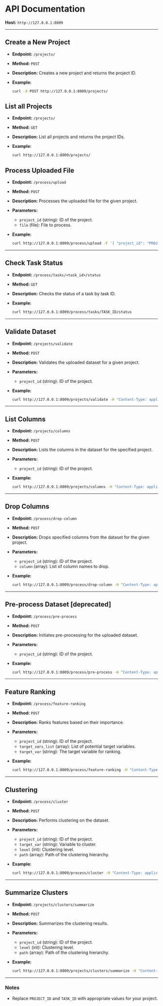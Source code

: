 # API Documentation

**Host:** `http://127.0.0.1:8009`

---

## **Create a New Project**

- **Endpoint:** `/projects/`
- **Method:** `POST`
- **Description:** Creates a new project and returns the project ID.
- **Example:**

  ```bash
  curl -X POST http://127.0.0.1:8009/projects/
  ```

## **List all Projects**

- **Endpoint:** `/projects/`
- **Method:** `GET`
- **Description:** List all projects and returns the project IDs.
- **Example:**

  ```bash
  curl http://127.0.0.1:8009/projects/
  ```

## **Process Uploaded File**

- **Endpoint:** `/process/upload`
- **Method:** `POST`
- **Description:** Processes the uploaded file for the given project.
- **Parameters:**
  - `project_id` (string): ID of the project.
  - `file` (file): File to process.
- **Example:**

  ```bash
  curl http://127.0.0.1:8009/process/upload -F '{ "project_id": "PROJECT_ID" } -F "file=@data.csv"
  ```

---

## **Check Task Status**

- **Endpoint:** `/process/tasks/<task_id>/status`
- **Method:** `GET`
- **Description:** Checks the status of a task by task ID.
- **Example:**

  ```bash
  curl http://127.0.0.1:8009/process/tasks/TASK_ID/status
  ```

---

## **Validate Dataset**

- **Endpoint:** `/projects/validate`
- **Method:** `POST`
- **Description:** Validates the uploaded dataset for a given project.
- **Parameters:**
  - `project_id` (string): ID of the project.
- **Example:**

  ```bash
  curl http://127.0.0.1:8009/projects/validate -H "Content-Type: application/json" -d '{ "project_id": "PROJECT_ID" }'
  ```

---

## **List Columns**

- **Endpoint:** `/projects/columns`
- **Method:** `POST`
- **Description:** Lists the columns in the dataset for the specified project.
- **Parameters:**
  - `project_id` (string): ID of the project.
- **Example:**

  ```bash
  curl http://127.0.0.1:8009/projects/columns -H "Content-Type: application/json" -d '{ "project_id": "PROJECT_ID" }'
  ```

---

## **Drop Columns**

- **Endpoint:** `/process/drop-column`
- **Method:** `POST`
- **Description:** Drops specified columns from the dataset for the given project.
- **Parameters:**
  - `project_id` (string): ID of the project.
  - `column` (array): List of column names to drop.
- **Example:**

  ```bash
  curl http://127.0.0.1:8009/process/drop-column -H "Content-Type: application/json" -d '{ "project_id": "PROJECT_ID", "column": ["col1", "col2"] }'
  ```

---

## **Pre-process Dataset** \[deprecated\]

- **Endpoint:** `/process/pre-process`
- **Method:** `POST`
- **Description:** Initiates pre-processing for the uploaded dataset.
- **Parameters:**
  - `project_id` (string): ID of the project.
- **Example:**

  ```bash
  curl http://127.0.0.1:8009/process/pre-process -H "Content-Type: application/json" -d '{ "project_id": "PROJECT_ID" }'
  ```

---

## **Feature Ranking**

- **Endpoint:** `/process/feature-ranking`
- **Method:** `POST`
- **Description:** Ranks features based on their importance.
- **Parameters:**
  - `project_id` (string): ID of the project.
  - `target_vars_list` (array): List of potential target variables.
  - `target_var` (string): The target variable for ranking.
- **Example:**

  ```bash
  curl http://127.0.0.1:8009/process/feature-ranking -H "Content-Type: application/json" -d '{ "project_id": "PROJECT_ID", "target_vars_list": ["var1", "var2"], "target_var": "target_var" }'
  ```

---

## **Clustering**

- **Endpoint:** `/process/cluster`
- **Method:** `POST`
- **Description:** Performs clustering on the dataset.
- **Parameters:**
  - `project_id` (string): ID of the project.
  - `target_var` (string): Variable to cluster.
  - `level` (int): Clustering level.
  - `path` (array): Path of the clustering hierarchy.
- **Example:**

  ```bash
  curl http://127.0.0.1:8009/process/cluster -H "Content-Type: application/json" -d '{ "project_id": "PROJECT_ID", "target_var": "target_var", "level": 0, "path": [] }'
  ```

---

## **Summarize Clusters**

- **Endpoint:** `/projects/clusters/summarize`
- **Method:** `POST`
- **Description:** Summarizes the clustering results.
- **Parameters:**
  - `project_id` (string): ID of the project.
  - `level` (int): Clustering level.
  - `path` (array): Path of the clustering hierarchy.
- **Example:**

  ```bash
  curl http://127.0.0.1:8009/projects/clusters/summarize -H "Content-Type: application/json" -d '{ "project_id": "PROJECT_ID", "level": 0, "path": [] }'
  ```

---

### Notes

- Replace `PROJECT_ID` and `TASK_ID` with appropriate values for your project.
